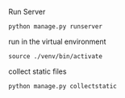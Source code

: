 Run Server
```
python manage.py runserver
```

run in the virtual environment
```
source ./venv/bin/activate
```

collect static files
```
python manage.py collectstatic
```
